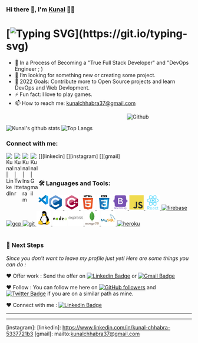### Hi there 👋, I'm [Kunal](https://github.com/kunalchhabra37) 👨‍💻

# [![Typing SVG](https://readme-typing-svg.herokuapp.com?size=22&width=1000&lines=I'm+a+Student%2C+Developer%2C+and+Open+Source+Enthusiast!!)](https://git.io/typing-svg)

- 🌱 In a Process of Becoming a "True Full Stack Developer" and "DevOps Engineer ; )
- 👯 I’m looking for something new or creating some project.
- 🥅 2022 Goals: Contribute more to Open Source projects and learn DevOps and Web Devlopment.
- ⚡ Fun fact: I love to play games.
- 📫 How to reach me: kunalchhabra37@gmail.com
<!-- - 📝 [Resume](https://drive.google.com/file/d/1-m9CjJlPif6ihHU2gncUxxX81aZafc8s/view?usp=sharing)  -->

<img width="35%" align="right" alt="Github" src="https://user-images.githubusercontent.com/48678280/88862734-4903af80-d201-11ea-968b-9c939d88a37c.gif" />
<br>

![Kunal's github stats](https://github-readme-stats.vercel.app/api?username=kunalchhabra37&count_private=true&include_all_commits=true&show_icons=true)
![Top Langs](https://github-readme-stats.vercel.app/api/top-langs/?username=kunalchhabra37&layout=compact)

### Connect with me:

[<img align="left" alt="Kunal | LinkedIn" width="22px" src="https://cdn.jsdelivr.net/npm/simple-icons@v3/icons/linkedin.svg" />][linkedin]
[<img align="left" alt="Kunal | Twitter" width="22px" src="https://cdn.jsdelivr.net/npm/simple-icons@v3/icons/twitter.svg" />][twitter]
[<img align="left" alt="Kunal | Instagram" width="22px" src="https://cdn.jsdelivr.net/npm/simple-icons@v3/icons/instagram.svg" />][instagram]
[<img align="left" alt="Kunal | Gmail" width="22px" src="https://cdn.jsdelivr.net/npm/simple-icons@v3/icons/gmail.svg" />][gmail]

<br />

### 🛠️ Languages and Tools:

<img align="left" alt="Visual Studio Code" width="26px" src="https://raw.githubusercontent.com/github/explore/80688e429a7d4ef2fca1e82350fe8e3517d3494d/topics/visual-studio-code/visual-studio-code.png" />
<p align="left"> <a href="https://www.cprogramming.com/" target="_blank"> <img src="https://raw.githubusercontent.com/devicons/devicon/master/icons/c/c-original.svg" alt="c" width="40" height="40"/> </a>  <a href="https://www.w3schools.com/cpp/" target="_blank"> <img src="https://raw.githubusercontent.com/devicons/devicon/master/icons/cplusplus/cplusplus-original.svg" alt="cplusplus" width="40" height="40"/> </a>  <a href="https://www.w3.org/html/" target="_blank"> <img src="https://raw.githubusercontent.com/devicons/devicon/master/icons/html5/html5-original-wordmark.svg" alt="html5" width="40" height="40"/> </a>  <a href="https://www.w3schools.com/css/" target="_blank"> <img src="https://raw.githubusercontent.com/devicons/devicon/master/icons/css3/css3-original-wordmark.svg" alt="css3" width="40" height="40"/> </a>  <a href="https://getbootstrap.com" target="_blank"> <img src="https://raw.githubusercontent.com/devicons/devicon/master/icons/bootstrap/bootstrap-plain-wordmark.svg" alt="bootstrap" width="40" height="40"/> </a>  <a href="https://developer.mozilla.org/en-US/docs/Web/JavaScript" target="_blank"> <img src="https://raw.githubusercontent.com/devicons/devicon/master/icons/javascript/javascript-original.svg" alt="javascript" width="40" height="40"/> </a>  <a href="https://reactjs.org/" target="_blank"> <img src="https://raw.githubusercontent.com/devicons/devicon/master/icons/react/react-original-wordmark.svg" alt="react" width="40" height="40"/> </a>  <a href="https://nodejs.org" target="_blank"><a href="https://firebase.google.com/" target="_blank"> <img src="https://www.vectorlogo.zone/logos/firebase/firebase-icon.svg" alt="firebase" width="40" height="40"/> </a> <a href="https://cloud.google.com" target="_blank"> <img src="https://www.vectorlogo.zone/logos/google_cloud/google_cloud-icon.svg" alt="gcp" width="40" height="40"/> </a> <a href="https://git-scm.com/" target="_blank"> <img src="https://www.vectorlogo.zone/logos/git-scm/git-scm-icon.svg" alt="git" width="40" height="40"/> </a> <a href="https://www.linux.org/" target="_blank"> <img src="https://raw.githubusercontent.com/devicons/devicon/master/icons/linux/linux-original.svg" alt="linux" width="40" height="40"/> </a> <img src="https://raw.githubusercontent.com/devicons/devicon/master/icons/nodejs/nodejs-original-wordmark.svg" alt="nodejs" width="40" height="40"/> </a>  <a href="https://expressjs.com" target="_blank"> <img src="https://raw.githubusercontent.com/devicons/devicon/master/icons/express/express-original-wordmark.svg" alt="express" width="40" height="40"/> </a>  <a href="https://www.mongodb.com/" target="_blank"> <img src="https://raw.githubusercontent.com/devicons/devicon/master/icons/mongodb/mongodb-original-wordmark.svg" alt="mongodb" width="40" height="40"/> </a>  <a href="https://www.mysql.com/" target="_blank"> <img src="https://raw.githubusercontent.com/devicons/devicon/master/icons/mysql/mysql-original-wordmark.svg" alt="mysql" width="40" height="40"/> </a>  <a href="https://heroku.com" target="_blank"> <img src="https://www.vectorlogo.zone/logos/heroku/heroku-icon.svg" alt="heroku" width="40" height="40"/> </a>


<br />
<br />

### 👣 Next Steps

_Since you don't want to leave my profile just yet! Here are some things you can do :_


❤️ Offer work : Send the offer on [![Linkedin Badge](https://img.shields.io/badge/-Dishant_Aggarwal-blue?style=flat-square&logo=Linkedin&logoColor=white&link=https://www.linkedin.com/in/dishantagg24/)](https://www.linkedin.com/in/dishantagg24/)
or [![Gmail Badge](https://img.shields.io/badge/kunalchhabra37@gmail.com-c14438?style=flat-square&logo=Gmail&logoColor=white&link=mailto:kunalchhabra37@gmail.com)](mailto:kunalchhabra37@gmail.com)


❤️ Follow : You can follow me here on [![GitHub followers](https://img.shields.io/github/followers/kunalchhabra37?label=Follow&style=social)](https://github.com/kunalchhabra37/?tab=follow) and [![Twitter Badge](https://img.shields.io/badge/-@kunal_chhabra37at-square&labelColor=1ca0f1&logo=twitter&logoColor=white&link=https://twitter.com/dishant24_agg)](https://twitter.com/kunal_chhabra37)
if you are on a similar path as mine.


❤️ Connect with me : [![Linkedin Badge](https://img.shields.io/badge/-Kunal_Chhabra-blue?style=flat-square&logo=Linkedin&logoColor=white&link=https://www.linkedin.com/in/kunal-chhabra-5337721b3/)](https://www.linkedin.com/in/kunal-chhabra-5337721b3)


----------------------------------------------------------
---

[twitter]: https://twitter.com/kunal_chhabra37
[instagram]: 
[linkedin]: https://www.linkedin.com/in/kunal-chhabra-5337721b3
[gmail]: mailto:kunalchhabra37@gmail.com
